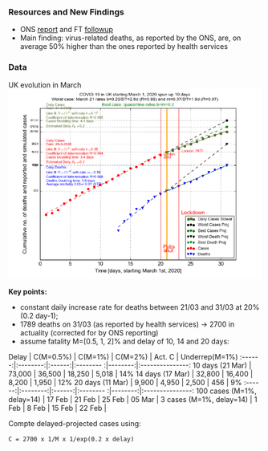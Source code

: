 


### Resources and New Findings
 - ONS [report](https://www.ons.gov.uk/peoplepopulationandcommunity/birthsdeathsandmarriages/deaths/bulletins/deathsregisteredweeklyinenglandandwalesprovisional/weekending3april2020#main-points) and FT [followup](https://www.ft.com/content/99220450-b0f2-4779-a768-90d199d1348c?fbclid=IwAR0yVcflr0wwfD4pyIqjqGiXl_YLqFR8TtXZcepi8UoAU-tlaZFFWQIcV3Y)
- Main finding: virus-related deaths, as reported by the ONS, are, on average 50%
  higher than the ones reported by health services

### Data
UK evolution in March
![march](https://github.com/valeriupredoi/COVID-19_LINEAR/blob/master/anciliaries/country_plots_03-2020/uk_evolution_20-03_31-03_2020/31-03.png)

**Key points:**

- constant daily increase rate for deaths between 21/03 and 31/03 at 20% (0.2 day-1);
- 1789 deaths on 31/03 (as reported by health services) -> 2700 in actuality (corrected for by ONS
  reporting)
- assume fatality M=[0.5, 1, 2]% and delay of 10, 14 and 20 days:

 Delay  | C(M=0.5%) | C(M=1%) | C(M=2%) | Act. C  | Underrep(M=1%)
:------:|:--------:|:------:|:-------- :|--------:|:---------------:
10 days (21 Mar) | 73,000 | 36,500 | 18,250 | 5,018 | 14%
14 days (17 Mar) | 32,800 | 16,400 | 8,200 | 1,950 | 12%
20 days (11 Mar) | 9,900 | 4,950 | 2,500 | 456 | 9%
:------:|:--------:|:------:|:-------- :|--------:|:---------------:
100 cases (M=1%, delay=14) | 17 Feb | 21 Feb | 25 Feb    | 05 Mar |
3 cases (M=1%, delay=14) | 1 Feb  | 8 Feb | 15 Feb | 22 Feb |

Compte delayed-projected cases using:
```
C = 2700 x 1/M x 1/exp(0.2 x delay)
```

